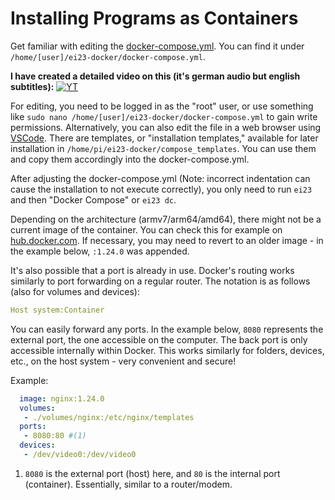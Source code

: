 # Installing Programs as Containers

Get familiar with editing the [docker-compose.yml](https://docs.docker.com/compose/compose-file/compose-file-v3/). You can find it under `/home/[user]/ei23-docker/docker-compose.yml`.

**I have created a detailed video on this (it's german audio but english subtitles):**
[![YT](https://ei23.de/bilder/YTthumbs/teV-yfBoTuA.webp)](https://www.youtube.com/watch?v=teV-yfBoTuA)

For editing, you need to be logged in as the "root" user, or use something like `sudo nano /home/[user]/ei23-docker/docker-compose.yml` to gain write permissions. Alternatively, you can also edit the file in a web browser using [VSCode](/software/vscode/). There are templates, or "installation templates," available for later installation in `/home/pi/ei23-docker/compose_templates`. You can use them and copy them accordingly into the docker-compose.yml.

After adjusting the docker-compose.yml (Note: incorrect indentation can cause the installation to not execute correctly), you only need to run `ei23` and then "Docker Compose" or `ei23 dc`.

Depending on the architecture (armv7/arm64/amd64), there might not be a current image of the container. You can check this for example on [hub.docker.com](https://hub.docker.com/). If necessary, you may need to revert to an older image - in the example below, `:1.24.0` was appended.

It's also possible that a port is already in use. Docker's routing works similarly to port forwarding on a regular router. The notation is as follows (also for volumes and devices):

```yaml
Host system:Container
```

You can easily forward any ports. In the example below, `8080` represents the external port, the one accessible on the computer. The back port is only accessible internally within Docker. This works similarly for folders, devices, etc., on the host system - very convenient and secure!

Example:
```yaml
  image: nginx:1.24.0
  volumes:
   - ./volumes/nginx:/etc/nginx/templates
  ports:
   - 8080:80 #(1)
  devices:
   - /dev/video0:/dev/video0
```

1.   `8080` is the external port (host) here, and `80` is the internal port (container). Essentially, similar to a router/modem.